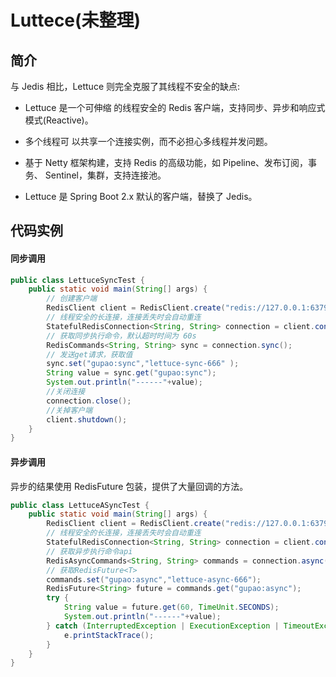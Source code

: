 # Luttece(未整理)

## 简介

与 Jedis 相比，Lettuce 则完全克服了其线程不安全的缺点:

- Lettuce 是一个可伸缩 的线程安全的 Redis 客户端，支持同步、异步和响应式模式(Reactive)。

- 多个线程可 以共享一个连接实例，而不必担心多线程并发问题。

- 基于 Netty 框架构建，支持 Redis 的高级功能，如 Pipeline、发布订阅，事务、 Sentinel，集群，支持连接池。

- Lettuce 是 Spring Boot 2.x 默认的客户端，替换了 Jedis。

## 代码实例

#### 同步调用

```java
public class LettuceSyncTest {
    public static void main(String[] args) {
        // 创建客户端
        RedisClient client = RedisClient.create("redis://127.0.0.1:6379");
        // 线程安全的长连接，连接丢失时会自动重连
        StatefulRedisConnection<String, String> connection = client.connect();
        // 获取同步执行命令，默认超时时间为 60s
        RedisCommands<String, String> sync = connection.sync();
        // 发送get请求，获取值
        sync.set("gupao:sync","lettuce-sync-666" );
        String value = sync.get("gupao:sync");
        System.out.println("------"+value);
        //关闭连接
        connection.close();
        //关掉客户端
        client.shutdown();
    }
}
```

#### 异步调用

异步的结果使用 RedisFuture 包装，提供了大量回调的方法。

```java
public class LettuceASyncTest {
    public static void main(String[] args) {
        RedisClient client = RedisClient.create("redis://127.0.0.1:6379");
        // 线程安全的长连接，连接丢失时会自动重连
        StatefulRedisConnection<String, String> connection = client.connect();
        // 获取异步执行命令api
        RedisAsyncCommands<String, String> commands = connection.async();
        // 获取RedisFuture<T>
        commands.set("gupao:async","lettuce-async-666");
        RedisFuture<String> future = commands.get("gupao:async");
        try {
            String value = future.get(60, TimeUnit.SECONDS);
            System.out.println("------"+value);
        } catch (InterruptedException | ExecutionException | TimeoutException e) {
            e.printStackTrace();
        }
    }
}
```

